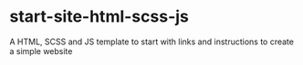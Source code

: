 # start-site-html-scss-js
A HTML, SCSS and JS template to start with links and instructions to create a simple website
